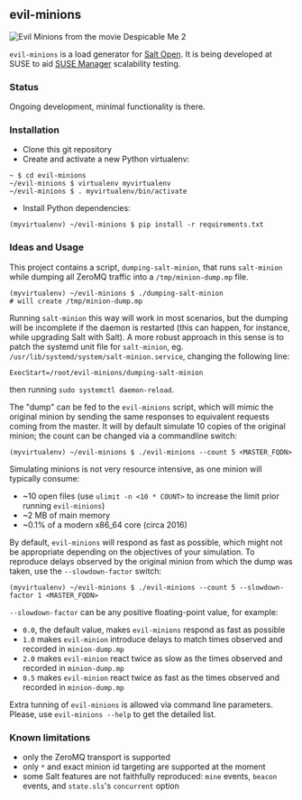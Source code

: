 ## evil-minions

![Evil Minions from the movie Despicable Me 2](https://vignette3.wikia.nocookie.net/despicableme/images/5/52/Screenshot_2016-02-10-01-09-16.jpg/revision/latest?cb=20161028002525)

`evil-minions` is a load generator for [Salt Open](https://saltstack.com/salt-open-source/). It is being developed at SUSE to aid [SUSE Manager](https://www.suse.com/products/suse-manager/) scalability testing.

### Status

Ongoing development, minimal functionality is there.

### Installation

 - Clone this git repository
 - Create and activate a new Python virtualenv:

```
~ $ cd evil-minions
~/evil-minions $ virtualenv myvirtualenv
~/evil-minions $ . myvirtualenv/bin/activate
```

 - Install Python dependencies:

```
(myvirtualenv) ~/evil-minions $ pip install -r requirements.txt
```

### Ideas and Usage

This project contains a script, `dumping-salt-minion`, that runs `salt-minion` while dumping all ZeroMQ traffic into a `/tmp/minion-dump.mp` file.

```
(myvirtualenv) ~/evil-minions $ ./dumping-salt-minion
# will create /tmp/minion-dump.mp
```

Running `salt-minion` this way will work in most scenarios, but the dumping will be incomplete if the daemon is restarted (this can happen, for instance, while upgrading Salt with Salt). A more robust approach in this sense is to patch the systemd unit file for `salt-minion`, eg. `/usr/lib/systemd/system/salt-minion.service`, changing the following line:
```
ExecStart=/root/evil-minions/dumping-salt-minion
```

then running `sudo systemctl daemon-reload`.

The "dump" can be fed to the `evil-minions` script, which will mimic the original minion by sending the same responses to equivalent requests coming from the master. It will by default simulate 10 copies of the original minion; the count can be changed via a commandline switch:

```
(myvirtualenv) ~/evil-minions $ ./evil-minions --count 5 <MASTER_FQDN>
```

Simulating minions is not very resource intensive, as one minion will typically consume:
 - ~10 open files (use `ulimit -n <10 * COUNT>` to increase the limit prior running `evil-minions`)
 - ~2 MB of main memory
 - ~0.1% of a modern x86_64 core (circa 2016)

By default, `evil-minions` will respond as fast as possible, which might not be appropriate depending on the objectives of your simulation. To reproduce delays observed by the original minion from which the dump was taken, use the `--slowdown-factor` switch:

```
(myvirtualenv) ~/evil-minions $ ./evil-minions --count 5 --slowdown-factor 1 <MASTER_FQDN>
```

`--slowdown-factor` can be any positive floating-point value, for example:
 - `0.0`, the default value, makes `evil-minions` respond as fast as possible
 - `1.0` makes `evil-minion` introduce delays to match times observed and recorded in `minion-dump.mp`
 - `2.0` makes `evil-minion` react twice as slow as the times observed and recorded in `minion-dump.mp`
 - `0.5` makes `evil-minion` react twice as fast as the times observed and recorded in `minion-dump.mp`


Extra tunning of `evil-minions` is allowed via command line parameters.
Please, use `evil-minions --help` to get the detailed list.

### Known limitations
 - only the ZeroMQ transport is supported
 - only `*` and exact minion id targeting are supported at the moment
 - some Salt features are not faithfully reproduced: `mine` events, `beacon` events, and `state.sls`'s `concurrent` option

